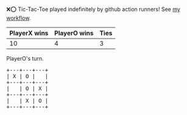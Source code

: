 :x::o: Tic-Tac-Toe played indefinitely by github action runners! See [my workflow](.github/workflows/play.yaml).

|PlayerX wins|PlayerO wins|Ties|
|-|-|-|
|10|4|3|

PlayerO's turn.

<pre>
+---+---+---+
| X | O |   |
+---+---+---+
|   | O | X |
+---+---+---+
|   | X | O |
+---+---+---+
</pre>